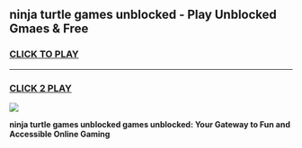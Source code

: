 
## ninja turtle games unblocked - Play Unblocked Gmaes & Free
<h3>
<a href="https://premium.freeplayer.one?title=ninja_turtle_games_unblocked&ref=19F">CLICK TO PLAY</a></h3>
<hr>

<h3>
<a href="https://premium.freeplayer.one?title=ninja_turtle_games_unblocked&ref=19F">CLICK 2 PLAY</a>
  
</h3>

<a href="https://premium.freeplayer.one?title=ninja_turtle_games_unblocked&ref=19F/"><img src="https://clearcache.store/games.png"></a>


**ninja turtle games unblocked games unblocked: Your Gateway to Fun and Accessible Online Gaming**
